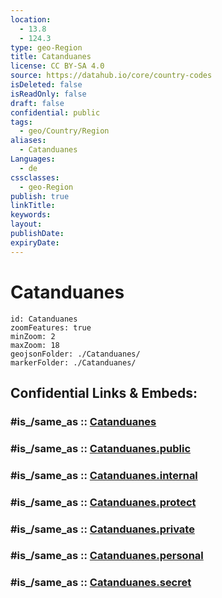 ```yaml
---
location:
  - 13.8
  - 124.3
type: geo-Region
title: Catanduanes
license: CC BY-SA 4.0
source: https://datahub.io/core/country-codes
isDeleted: false
isReadOnly: false
draft: false
confidential: public
tags:
  - geo/Country/Region
aliases:
  - Catanduanes
Languages:
  - de
cssclasses:
  - geo-Region
publish: true
linkTitle:
keywords:
layout:
publishDate:
expiryDate:
---
```


# Catanduanes

```leaflet
id: Catanduanes
zoomFeatures: true 
minZoom: 2 
maxZoom: 18
geojsonFolder: ./Catanduanes/
markerFolder: ./Catanduanes/
```


## Confidential Links & Embeds: 

### #is_/same_as :: [Catanduanes](/_Standards/Earth/Continent/Asia/Asia~South~East/Malay_Archipelago/Philippines/Regions~Philippines/Catanduanes.md) 

### #is_/same_as :: [Catanduanes.public](/_public/Earth/Continent/Asia/Asia~South~East/Malay_Archipelago/Philippines/Regions~Philippines/Catanduanes.public.md) 

### #is_/same_as :: [Catanduanes.internal](/_internal/Earth/Continent/Asia/Asia~South~East/Malay_Archipelago/Philippines/Regions~Philippines/Catanduanes.internal.md) 

### #is_/same_as :: [Catanduanes.protect](/_protect/Earth/Continent/Asia/Asia~South~East/Malay_Archipelago/Philippines/Regions~Philippines/Catanduanes.protect.md) 

### #is_/same_as :: [Catanduanes.private](/_private/Earth/Continent/Asia/Asia~South~East/Malay_Archipelago/Philippines/Regions~Philippines/Catanduanes.private.md) 

### #is_/same_as :: [Catanduanes.personal](/_personal/Earth/Continent/Asia/Asia~South~East/Malay_Archipelago/Philippines/Regions~Philippines/Catanduanes.personal.md) 

### #is_/same_as :: [Catanduanes.secret](/_secret/Earth/Continent/Asia/Asia~South~East/Malay_Archipelago/Philippines/Regions~Philippines/Catanduanes.secret.md)

